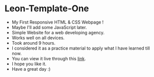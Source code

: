# Leon-Template-One
<ul>
<li>My First Responsive HTML &amp; CSS Webpage ! <br /></li>
<li>Maybe I'll add some JavaScript later. <br /></li>
<li>Simple Website for a web developing agency. <br /></li>
<li>Works well on all devices. <br /></li>
<li>Took around 9 hours. <br /></li>
<li>I considered it as a practice material to apply what I have learned till now. <br /></li>
<li>You can view it live through this <a href="https://rafay-leon-template.netlify.app/" target="_blank">link</a>.</li>
<li>I hope you like it. <br /></li>
<li>Have a great day :)</li>
</ul>
